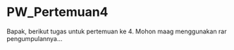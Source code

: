 # PW_Pertemuan4
Bapak, berikut tugas untuk pertemuan ke 4. Mohon maag menggunakan rar pengumpulannya...
